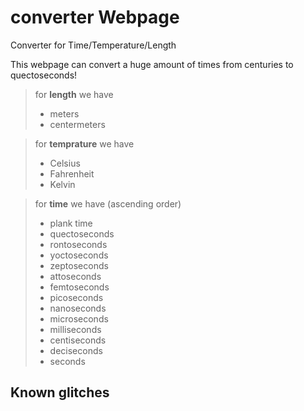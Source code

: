 # converter Webpage
Converter for Time/Temperature/Length

This webpage can convert a huge amount of times from centuries to quectoseconds!

> for **length** we have
> - meters
> - centermeters

> for **temprature** we have
> - Celsius
> - Fahrenheit
> - Kelvin

> for **time** we have (ascending order)
> - plank time
> - quectoseconds
> - rontoseconds
> - yoctoseconds
> - zeptoseconds
> - attoseconds
> - femtoseconds
> - picoseconds
> - nanoseconds
> - microseconds
> - milliseconds
> - centiseconds
> - deciseconds
> - seconds

## Known glitches
